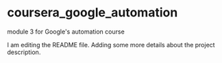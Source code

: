 # coursera_google_automation
module 3 for Google's automation course

I am editing the README file. Adding some more details about
the project description.
